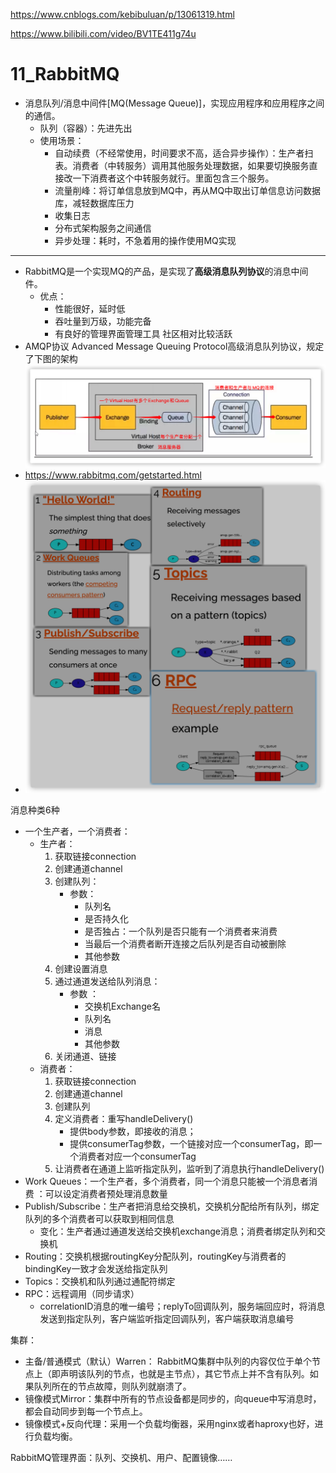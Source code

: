 https://www.cnblogs.com/kebibuluan/p/13061319.html

https://www.bilibili.com/video/BV1TE411g74u

# 11_RabbitMQ

- 消息队列/消息中间件[MQ(Message Queue)]，实现应用程序和应用程序之间的通信。
    - 队列（容器）：先进先出
    - 使用场景：
        - 自动续费（不经常使用，时间要求不高，适合异步操作）：生产者扫表。消费者（中转服务）调用其他服务处理数据，如果要切换服务直接改一下消费者这个中转服务就行。里面包含三个服务。
        - 流量削峰：将订单信息放到MQ中，再从MQ中取出订单信息访问数据库，减轻数据库压力
        - 收集日志
        - 分布式架构服务之间通信
        - 异步处理：耗时，不急着用的操作使用MQ实现

---

- RabbitMQ是一个实现MQ的产品，是实现了**高级消息队列协议**的消息中间件。
    - 优点：
        - 性能很好，延时低
        - 吞吐量到万级，功能完备
        - 有良好的管理界面管理工具 社区相对比较活跃
- AMQP协议 Advanced Message Queuing Protocol高级消息队列协议，规定了下图的架构![image-20221029212755718](Pic/image-20221029212755718.png)
- https://www.rabbitmq.com/getstarted.html
- ![image-20221030113859398](Pic/image-20221030113859398.png)

消息种类6种

- 一个生产者，一个消费者：
    - 生产者：
        1. 获取链接connection
        2. 创建通道channel
        3. 创建队列：
            - 参数：
                - 队列名
                - 是否持久化
                - 是否独占：一个队列是否只能有一个消费者来消费
                - 当最后一个消费者断开连接之后队列是否自动被删除
                - 其他参数
        4. 创建设置消息
        5. 通过通道发送给队列消息：
            - 参数 ：
                - 交换机Exchange名
                - 队列名
                - 消息
                - 其他参数
        6. 关闭通道、链接
    - 消费者：
        1. 获取链接connection
        2. 创建通道channel
        3. 创建队列
        4. 定义消费者：重写handleDelivery()
            - 提供body参数，即接收的消息；
            - 提供consumerTag参数，一个链接对应一个consumerTag，即一个消费者对应一个consumerTag
        5. 让消费者在通道上监听指定队列，监听到了消息执行handleDelivery()
- Work Queues：一个生产者，多个消费者，同一个消息只能被一个消息者消费 ：可以设定消费者预处理消息数量
- Publish/Subscribe：生产者把消息给交换机，交换机分配给所有队列，绑定队列的多个消费者可以获取到相同信息
    - 变化：生产者通过通道发送给交换机exchange消息；消费者绑定队列和交换机
- Routing：交换机根据routingKey分配队列，routingKey与消费者的bindingKey一致才会发送给指定队列
- Topics：交换机和队列通过通配符绑定
- RPC：远程调用（同步请求）
    - correlationID消息的唯一编号；replyTo回调队列，服务端回应时，将消息发送到指定队列，客户端监听指定回调队列，客户端获取消息编号

集群：

- 主备/普通模式（默认）Warren： RabbitMQ集群中队列的内容仅位于单个节点上（即声明该队列的节点，也就是主节点），其它节点上并不含有队列。如果队列所在的节点故障，则队列就崩溃了。
- 镜像模式Mirror：集群中所有的节点设备都是同步的，向queue中写消息时，都会自动同步到每一个节点上。
- 镜像模式+反向代理：采用一个负载均衡器，采用nginx或者haproxy也好，进行负载均衡。

RabbitMQ管理界面：队列、交换机、用户、配置镜像……